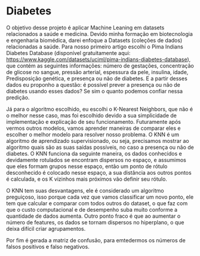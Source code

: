 # Diabetes
O objetivo desse projeto é aplicar Machine Leaning em datasets relacionados a saúde e medicina. Devido minha formação em biotecnologia e engenharia biomédica, darei enfoque a Datasets (coleções de dados) relacionadas a saúde.
Para nosso primeiro artigo escolhi o Pima Indians Diabetes Database (disponível gratuitamente aqui: https://www.kaggle.com/datasets/uciml/pima-indians-diabetes-database), que contém as seguintes informações: número de gestações, concentração de glicose no sangue, pressão arterial, espessura da pele, insulina, idade, Predisposição genética, e presença ou não de diabetes. E a partir desses dados eu proponho a questão: é possível prever a presença ou não de diabetes usando esses dados? Se sim o quanto podemos confiar nessa predição.

Já para o algoritmo escolhido, eu escolhi o K-Nearest Neighbors, que não é o melhor nesse caso, mas foi escolhido devido a sua simplicidade de implementação e explicação de seu funcionamento. Futuramente após vermos outros modelos, vamos aprender maneiras de comparar eles e escolher o melhor modelo para resolver nosso problema.
O KNN é um algoritmo de aprendizado supervisionado, ou seja, precisamos mostrar ao algoritmo quais são as suas saídas possíveis, no caso a presença ou não de diabetes. O KNN funciona da seguinte maneira, os dados conhecidos e devidamente rotulados se encontram dispersos no espaço, e assumimos que eles formam grupos nesse espaço, então um ponto de rótulo desconhecido é colocado nesse espaço, a sua distância aos outros pontos é calculada, e os K vizinhos mais próximos vão definir seu rótulo.

O KNN tem suas desvantagens, ele é considerado um algoritmo preguiçoso, isso porque cada vez que vamos classificar um novo ponto, ele tem que calcular e comparar com todos outros do dataset, o que faz com que o custo computacional e de desempenho suba muito conforme a quantidade de dados aumenta. Outro ponto fraco é que ao aumentar o número de features, os dados se tornam dispersos no hiperplano, o que deixa difícil criar agrupamentos. 

Por fim é gerada a matriz de confusão, para emtedermos os números de falsos positivos e falso negativos.
